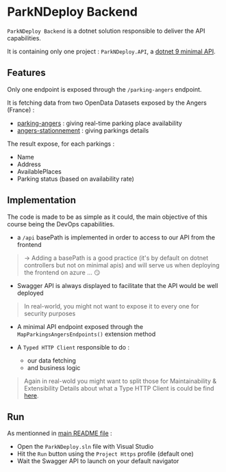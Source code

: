 # ParkNDeploy Backend

`ParkNDeploy Backend` is a dotnet solution responsible to deliver the API capabilities.

It is containing only one project : `ParkNDeploy.API`, a [dotnet 9 minimal API](https://learn.microsoft.com/en-us/aspnet/core/fundamentals/minimal-apis/overview?view=aspnetcore-9.0).

## Features 

Only one endpoint is exposed through the `/parking-angers` endpoint.

It is fetching data from two OpenData Datasets exposed by the Angers (France) : 
- [parking-angers](https://data.angers.fr/explore/dataset/parking-angers/api/) : giving real-time parking place availability
- [angers-stationnement](https://data.angers.fr/explore/dataset/angers_stationnement/api/) : giving parkings details

The result expose, for each parkings : 
- Name
- Address
- AvailablePlaces
- Parking status (based on availability rate)

## Implementation

The code is made to be as simple as it could, the main objective of this course being the DevOps capabilities.

- a `/api` basePath is implemented in order to access to our API from the frontend
> &rarr; Adding a basePath is a good practice (it's by default on dotnet controllers but not on minimal apis) and will serve us when deploying the frontend on azure ... :smirk:

- Swagger API is always displayed to facilitate that the API would be well deployed
> In real-world, you might not want to expose it to every one for security purposes

- A minimal API endpoint exposed through the `MapParkingsAngersEndpoints()` extension method

- A `Typed HTTP Client` responsible to do :
  - our data fetching
  - and business logic
> Again in real-wold you might want to split those for Maintainability & Extensibility
> Details about what a Type HTTP Client is could be find [here](https://www.milanjovanovic.tech/blog/the-right-way-to-use-httpclient-in-dotnet).

## Run

As mentionned in [main README file](../README.md#backend) :

- Open the `ParkNDeploy.sln` file with Visual Studio 
- Hit the `Run` button using the `Project Https` profile (default one)
- Wait the Swagger API to launch on your default navigator
